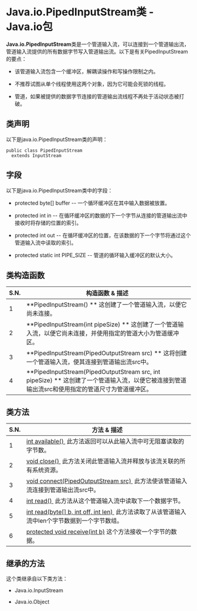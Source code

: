# Java.io.PipedInputStream类 - Java.io包

**Java.io.PipedInputStream**类是一个管道输入流，可以连接到一个管道输出流，管道输入流提供的所有数据字节写入管道输出流。以下是有关PipedInputStream的要点：

*   该管道输入流包含一个缓冲区，解耦读操作和写操作限制之内。

*   不推荐试图从单个线程使用这两个对象，因为它可能会死锁的线程。

*   管道，如果被提供的数据字节连接的管道输出流线程不再处于活动状态被打破。

## 类声明

以下是java.io.PipedInputStream类的声明：

```
public class PipedInputStream
  extends InputStream
```

## 字段

以下是java.io.PipedInputStream类中的字段：

*   protected byte[] buffer -- 一个循环缓冲区在其中输入数据被放置。

*   protected int in -- 在循环缓冲区的数据的下一个字节从连接的管道输出流中接收时将存储的位置的索引。

*   protected int out -- 在循环缓冲区的位置，在该数据的下一个字节将通过这个管道输入流中读取的索引。

*   protected static int PIPE_SIZE -- 管道的循环输入缓冲区的默认大小。

## 类构造函数

| S.N. | 构造函数 & 描述 |
| --- | --- |
| 1 | **PipedInputStream() ** 这创建了一个管道输入流，以便它尚未连接。 |
| 2 | **PipedInputStream(int pipeSize) ** 这创建了一个管道输入流，以便它尚未连接，并使用指定的管道大小为管道缓冲区。 |
| 3 | **PipedInputStream(PipedOutputStream src) ** 这将创建一个管道输入流，使其连接到管道输出流src中。 |
| 4 | **PipedInputStream(PipedOutputStream src, int pipeSize) ** 这创建了一个管道输入流，以便它被连接到管道输出流src和使用指定的管道尺寸为管道缓冲区。 |

## 类方法

| S.N. | 方法 & 描述 |
| --- | --- |
| 1 | [int available() ](http://www.yiibai.com/java/io/pipedinputstream_available.html) 此方法返回可以从此输入流中可无阻塞读取的字节数。 |
| 2 | [void close() ](http://www.yiibai.com/java/io/pipedinputstream_close.html) 此方法关闭此管道输入流并释放与该流关联的所有系统资源。 |
| 3 | [void connect(PipedOutputStream src) ](http://www.yiibai.com/java/io/pipedinputstream_connect.html) 此方法使该管道输入流连接到管道输出流src中。 |
| 4 | [int read() ](http://www.yiibai.com/java/io/pipedinputstream_read.html) 此方法从这个管道输入流中读取下一个数据字节。 |
| 5 | [int read(byte[] b, int off, int len) ](http://www.yiibai.com/java/io/pipedinputstream_read_byte.html) 此方法读取了从该管道输入流中len个字节数据到一个字节数组。 |
| 6 | [protected void receive(int b)](http://www.yiibai.com/java/io/pipedinputstream_receive.html) 这个方法接收一个字节的数据。 |

## 继承的方法

这个类继承自以下类方法：

*   Java.io.InputStream

*   Java.io.Object

